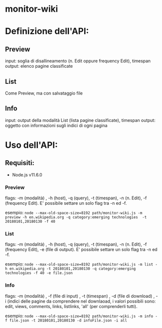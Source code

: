 # monitor-wiki

# Definizione dell'API:

## Preview
input: soglia di disallineamento (n. Edit oppure frequency Edit), timespan
output: elenco pagine classificate

## List
Come Preview, ma con salvataggio file

## Info
input: output della modalità List (lista pagine classificate), timespan
output: oggetto con informazioni sugli indici di ogni pagina 


# Uso dell'API:

## Requisiti:
<ul><li>Node.js v11.6.0</li></ul>

### Preview
flags: -m (modalità) , -h (host), -q (query), -t (timespan), -n (n. Edit), -f (frequency Edit). E' possibile settare un solo flag tra -n ed -f.</br>

esempio: `node --max-old-space-size=8192 path/monitor-wiki.js -m preview -h en.wikipedia.org -q category:emerging technologies  -t 20180101,20180130 -f 40`</br>


### List
flags: -m (modalità) , -h (host), -q (query), -t (timespan), -n (n. Edit), -f (frequency Edit), -e (file di output). E' possibile settare un solo flag tra -n ed -f.</br>

esempio: `node --max-old-space-size=8192 path/monitor-wiki.js -m list -h en.wikipedia.org -t 20180101,20180130 -q category:emerging technologies -f 40 -e file.json`</br>

### Info
flags: -m (modalità) , -f (file di input) , -t (timespan) , -d (file di download) , -i (indici delle pagine da comprendere nel downlaoad, i valori possibili sono: edit, views, comments, links, listlinks, 'all' (per comprenderli tutti).</br>

esempio: `node --max-old-space-size=8192 path/monitor-wiki.js -m info -f file.json -t 20180101,20180130 -d infoFile.json -i all`